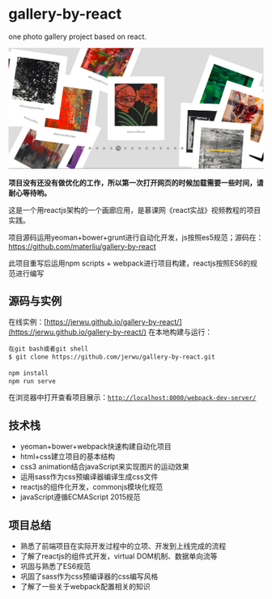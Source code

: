 # gallery-by-react
one photo gallery project based on react.

![project's fullPic](https://github.com/jerwu/gallery-by-react/blob/master/src/images/react_fullpic.png)

**项目没有还没有做优化的工作，所以第一次打开网页的时候加载需要一些时间，请耐心等待哟。**

这是一个用reactjs架构的一个画廊应用，是慕课网《react实战》视频教程的项目实践。

项目源码运用yeoman+bower+grunt进行自动化开发，js按照es5规范；源码在：https://github.com/materliu/gallery-by-react

此项目重写后运用npm scripts + webpack进行项目构建，reactjs按照ES6的规范进行编写

## 源码与实例
在线实例：[https://jerwu.github.io/gallery-by-react/](https://jerwu.github.io/gallery-by-react/)
在本地构建与运行：

```
在git bash或者git shell
$ git clone https://github.com/jerwu/gallery-by-react.git

npm install
npm run serve
```

在浏览器中打开查看项目展示：[`http://localhost:8000/webpack-dev-server/`](http://localhost:8000/webpack-dev-server/)

## 技术栈

* yeoman+bower+webpack快速构建自动化项目
* html+css建立项目的基本结构
* css3 animation结合javaScript来实现图片的运动效果
* 运用sass作为css预编译器编译生成css文件
* reactjs的组件化开发，commonjs模块化规范
* javaScript遵循ECMAScript 2015规范

## 项目总结

* 熟悉了前端项目在实际开发过程中的立项、开发到上线完成的流程
* 了解了reactjs的组件式开发，virtual DOM机制、数据单向流等
* 巩固与熟悉了ES6规范
* 巩固了sass作为css预编译器的css编写风格
* 了解了一些关于webpack配置相关的知识
